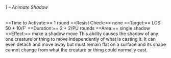 ###### 1 – Animate Shadow
==Time to Activate:== 1 round
==Resist Check:== none
==Target:== LOS 50 + 10/F’
==Duration:== 2 + 2/PU rounds
==Area:== single shadow
==Effect:== make a shadow move
This ability causes the shadow of any one creature or thing to move independently of what is casting it. It can even detach and move away but must remain flat on a surface and its shape cannot change from what the creature or thing could normally cast.
